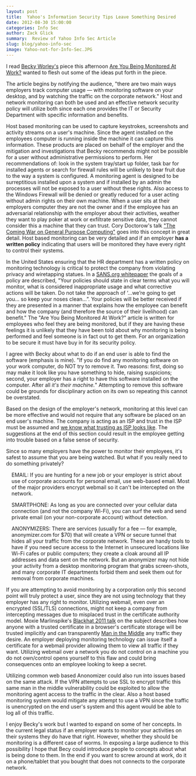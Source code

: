 ```yaml
---
layout: post
title:  Yahoo's Information Security Tips Leave Something Desired
date: 2012-08-30 15:00:00
categories: Info Sec
author: Zack Glick
summary:  Review of Yahoo Info Sec Article
slug: blog/yahoo-info-sec
image: Yahoo-not-for-Info-Sec.JPG
---
```


I read <a href="http://twitter.com/bworley">Becky Worley's</a> piece this afternoon <a href="http://news.yahoo.com/blogs/upgrade-your-life/being-monitored-114944170.html">Are You Being Monitored At Work?</a> wanted to flesh out some of the ideas put forth in the piece. 

The article begins by notifying the audience, "there are two main ways employers track computer usage — with monitoring software on your desktop, and by watching the traffic on the corporate network." Host and network monitoring can both be used and an effective network security policy will utilize both since each one provides the IT or Security Department with specific information and benefits.  

Host based monitoring can be used to capture keystrokes, screenshots and activity streams on a user's machine.  Since the agent installed on the employees computer is running inside the machine it can capture this information.  These products are placed on behalf of the employer and the mitigation and investigations that Becky recommends might not be possible for a user without administrative permissions to perform.  Her recommendations of: look in the system tray/start up folder, task bar for installed agents or search for firewall rules will be unlikely to bear fruit due to the way a system is configured.  A monitoring agent is designed to be surreptitious installed upon a system and if installed by an admin the processes will not be exposed to a user without these rights.  Also access to the Windows Firewall will be denied or greatly reduced for a user acting without admin rights on their own machine.  When a user sits at their employers computer they are not the owner and if the employee has an adversarial relationship with the employer about their activities, weather they want to play poker at work or exfiltrate sensitive data, they cannot consider this a machine that they can trust.  Cory Doctorow's talk <a href="http://boingboing.net/2012/08/23/civilwar.html">"The Coming War on General Purpose Computing"</a> goes into this concept in great detail.  Host based monitoring can be very detailed and if an employer <b>has a written policy</b> indicating that users will be monitored they have every right to control their systems.  

In the United States ensuring that the HR department has a written policy on monitoring technology is critical to protect the company from violating privacy and wiretapping statues. In a <a href="http://www.sans.org/reading_room/whitepapers/legal/big-brother-office-friend-foe_42">SANS.org whitepaper</a> the goals of a policy are described, "Your policies should state in clear terms what you will monitor, what is considered inappropriate usage and what corrective actions will be taken. Do not take the approach of ‘…we’re going to get you… so  keep your noses clean…”. Your policies will be better received if they are presented in a manner that explains how the employee  can benefit and how the company (and therefore the source of their livelihood) can benefit."  The "Are You Being Monitored At Work?" article is written for employees who feel they are being monitored, but if they are having these feelings it is unlikely that they have been told about why monitoring is being performed and feel someone is in fact out to get them.  For an organization to be secure it must have buy in for its security policy.

I agree with Becky about what to do if an end user is able to find the software (emphasis is mine).  "If you do find any monitoring software on your work computer, do NOT try to remove it. Two reasons: first, doing so may make it look like you have something to hide, raising suspicions; second, your employer has a right to have this software installed on the computer. After all <i>it's their machine.</i>" Attempting to remove this software could be grounds for disciplinary action on its own so repeating this cannot be overstated.

Based on the design of the employer's network, monitoring at this level can be more effective and would not require that any software be placed on an end user's machine.  The company is acting as an ISP and trust in the ISP must be assumed and <a href="https://www.eff.org/cases/jewel/">we know what trusting as ISP looks like</a>.  The suggestions at the end of this section could result in the employee getting into trouble based on a false sense of security.  

Since so many employers have the power to monitor their employees, it's safest to assume that you are being watched. But what if you really need to do something privately?

<div style="padding-left: 15px;">EMAIL: If you are hunting for a new job or your employer is strict about use of corporate accounts for personal email, use web-based email. Most of the major providers encrypt webmail so it can't be intercepted on the network.

SMARTPHONE: As long as you are connected over your cellular data connection (and not the company Wi-Fi), you can surf the web and send private email (on your non-corporate account) without detection.

ANONYMIZERS:  There are services (usually for a fee — for example, anonymizer.com for $70) that will create a VPN or secure tunnel that hides all your traffic from the corporate network. These are handy tools to have if you need secure access to the Internet in unsecured locations like Wi-Fi cafes or public computers; they create a cloak around all IP addresses and data sent on the network. But an anonymizer may not hide your activity from a desktop monitoring program that grabs screen-shots, and many corporate IT departments forbid them and seek them out for removal from corporate machines.</div>

If you are attempting to avoid monitoring by a corporation only this second point will truly protect a user, since they are not using technology that they employer has any right to monitor.  Utilizing webmail, even over an encrypted (SSL/TLS) connections, might not keep a company from intercepting messages due to misplaced trust in the certificate authority model.  Moxie Marlinspike's <a href="http://www.youtube.com/watch?v=Z7Wl2FW2TcA">Blackhat 2011 talk</a> on the subject describes how anyone with a trusted certificate in a browser's certificate storage will be trusted implicitly and can transparently <a href="http://en.wikipedia.org/wiki/Man-in-the-middle_attack">Man in the Middle</a> any traffic they desire.  An employer deploying monitoring technology can issue itself a certificate for a webmail provider allowing them to view all traffic if they want.  Utilizing webmail over a network you do not control on a machine you do not own/control opens yourself to this flaw and could bring consequences onto an employee looking to keep a secret.

Utilizing common web based Anonomizer could also run into issues based on the same attack.  If the VPN attempts to use SSL to encrypt traffic this same man in the middle vulnerability could be exploited to allow the monitoring agent access to the traffic in the clear.  Also a host based monitoring system would mitigate any attempt to use a VPN since the traffic is unencrypted on the end user's system and this agent would be able to log all of this traffic.

I enjoy Becky's work but I wanted to expand on some of her concepts.  In the current legal status if an employer wants to monitor your activities on their systems they do have that right.  However, whether they should be monitoring is a different case of worms.  In exposing a large audience to this possibility I hope that Becy could introduce people to concepts about what is being done to them.  In the end if you want to screw around at work, do it on a phone/tablet that you bought that does not connects to the corporate network.
